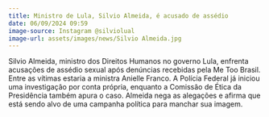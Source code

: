 ```yaml
---
title: Ministro de Lula, Silvio Almeida, é acusado de assédio
date: 06/09/2024 09:59
image-source: Instagram @silviolual
image-url: assets/images/news/Silvio Almeida.jpg
---
```


Silvio Almeida, ministro dos Direitos Humanos no governo Lula, enfrenta acusações de assédio sexual após denúncias recebidas pela Me Too Brasil. Entre as vítimas estaria a ministra Anielle Franco. A Polícia Federal já iniciou uma investigação por conta própria, enquanto a Comissão de Ética da Presidência também apura o caso. Almeida nega as alegações e afirma que está sendo alvo de uma campanha política para manchar sua imagem.